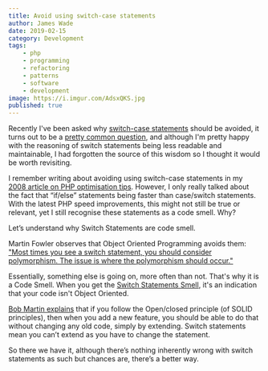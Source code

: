 ```yaml
---
title: Avoid using switch-case statements
author: James Wade
date: 2019-02-15
category: Development
tags:
    - php
    - programming
    - refactoring
    - patterns
    - software
    - development
image: https://i.imgur.com/AdsxQKS.jpg
published: true
---
```


Recently I've been asked why [switch-case statements](https://en.wikipedia.org/wiki/Switch_statement) should be avoided, it turns out to be a [pretty common question](https://www.reddit.com/r/PHP/comments/aoqjd5/switch_statement/), and although I'm pretty happy with the reasoning of switch statements being less readable and maintainable, I had forgotten the source of this wisdom so I thought it would be worth revisiting.

<!--more-->

I remember writing about avoiding using switch-case statements in my [2008 article on PHP optimisation tips](/50-php-optimisation-tips-revisited/). However, I only really talked about the fact that “if/else” statements being faster than case/switch statements. With the latest PHP speed improvements, this might not still be true or relevant, yet I still recognise these statements as a code smell. Why?

Let’s understand why Switch Statements are code smell.

Martin Fowler observes that Object Oriented Programming avoids them: ["Most times you see a switch statement, you should consider polymorphism. The issue is where the polymorphism should occur."](https://books.google.co.uk/books?id=UTgFCAAAQBAJ&pg=PA82&lpg=PA82&dq=%22Most+times+you+see+a+switch+statement,+you+should+consider+polymorphism.+The+issue+is+where+the+polymorphism+should+occur.%22&source=bl&ots=WhU_hw_A3i&sig=ACfU3U3ycXo-pUJsOZTXkyrhJpkXH_vwvQ&hl=en&sa=X&ved=2ahUKEwif3eDvybTgAhVLVRUIHZn3BZMQ6AEwAHoECAUQAQ#v=onepage&q=%22Most%20times%20you%20see%20a%20switch%20statement%2C%20you%20should%20consider%20polymorphism.%20The%20issue%20is%20where%20the%20polymorphism%20should%20occur.%22&f=false)

Essentially, something else is going on, more often than not. That's why it is a Code Smell. When you get the [Switch Statements Smell](http://wiki.c2.com/?SwitchStatementsSmell), it's an indication that your code isn't Object Oriented.

[Bob Martin explains](https://youtu.be/TMuno5RZNeE?t=3725) that if you follow the Open/closed principle (of SOLID principles), then when you add a new feature, you should be able to do that without changing any old code, simply by extending. Switch statements mean you can’t extend as you have to change the statement.

So there we have it, although there’s nothing inherently wrong with switch statements as such but chances are, there’s a better way.
